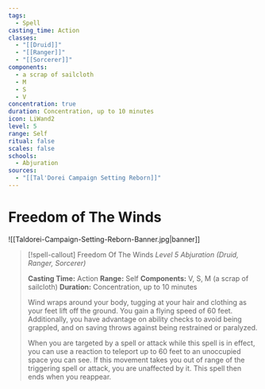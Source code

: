 ```yaml
---
tags:
  - Spell
casting_time: Action
classes:
  - "[[Druid]]"
  - "[[Ranger]]"
  - "[[Sorcerer]]"
components:
  - a scrap of sailcloth
  - M
  - S
  - V
concentration: true
duration: Concentration, up to 10 minutes
icon: LiWand2
level: 5
range: Self
ritual: false
scales: false
schools:
  - Abjuration
sources:
  - "[[Tal'Dorei Campaign Setting Reborn]]"
---
```


# Freedom of The Winds

![[Taldorei-Campaign-Setting-Reborn-Banner.jpg|banner]]
>[!spell-callout] Freedom Of The Winds
>_Level 5 Abjuration (Druid, Ranger, Sorcerer)_
>
>**Casting Time:** Action
>**Range:** Self
>**Components:** V, S, M (a scrap of sailcloth)
>**Duration:** Concentration, up to 10 minutes
>
>Wind wraps around your body, tugging at your hair and clothing as your feet lift off the ground. You gain a flying speed of 60 feet. Additionally, you have advantage on ability checks to avoid being grappled, and on saving throws against being restrained or paralyzed.
>
>When you are targeted by a spell or attack while this spell is in effect, you can use a reaction to teleport up to 60 feet to an unoccupied space you can see. If this movement takes you out of range of the triggering spell or attack, you are unaffected by it. This spell then ends when you reappear.
